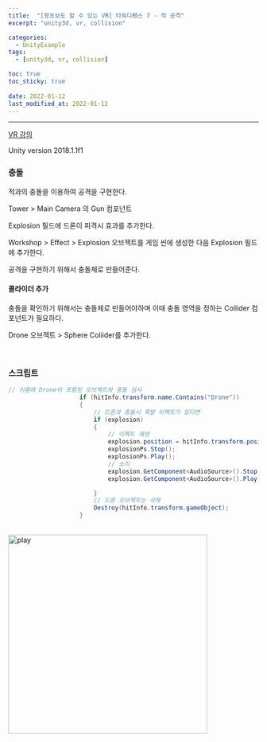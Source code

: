```yaml
---
title:  "[왕초보도 할 수 있는 VR] 타워디펜스 7 - 적 공격"
excerpt: "unity3d, vr, collision"

categories:
  - UnityExample
tags:
  - [unity3d, vr, collision]

toc: true
toc_sticky: true
 
date: 2022-01-12 
last_modified_at: 2022-01-12
---  
```


***  
<a href="https://www.gseek.kr/member/rl/studyRoom/studyRoomMain.do?courseSeq=2069&courseCsSeq=1&stuSeq=&subjSeq=5&pageNum=1">VR 강의</a>

Unity version 2018.1.1f1

### 충돌

적과의 충돌을 이용하여 공격을 구현한다.  

Tower > Main Camera 의 Gun 컴포넌트

Explosion 필드에 드론이 피격시 효과를 추가한다.  

Workshop > Effect > Explosion 오브젝트를 게임 씬에 생성한 다음 Explosion 필드에 추가한다.  

공격을 구현하기 위해서 충돌체로 만들어준다.  

#### 콜라이더 추가

충돌을 확인하기 위해서는 충돌체로 만들어야하며 이때 충돌 영역을 정하는 Collider 컴포넌트가 필요하다.  

Drone 오브젝트 > Sphere Coliider를 추가한다.  

<br>

### 스크립트

```cs
// 이름에 Drone이 포함된 오브젝트와 충돌 검사
                    if (hitInfo.transform.name.Contains("Drone"))
                    {
                        // 드론과 충돌시 폭발 이펙트가 있다면
                        if (explosion)
                        {   
                            // 이펙트 재생
                            explosion.position = hitInfo.transform.position;
                            explosionPs.Stop();
                            explosionPs.Play();
                            // 소리
                            explosion.GetComponent<AudioSource>().Stop();
                            explosion.GetComponent<AudioSource>().Play();

                        }
                        // 드론 오브젝트는 삭제
                        Destroy(hitInfo.transform.gameObject);
                    }
```

<br>
<img src="/assets/images/20220112_Posting/play.gif" title="play" width="400px">
<br>